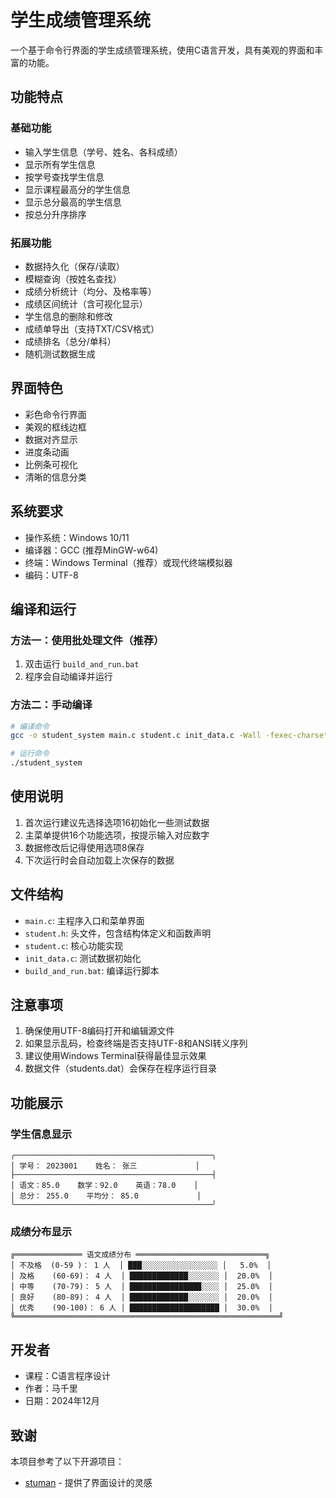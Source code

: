 # 学生成绩管理系统

一个基于命令行界面的学生成绩管理系统，使用C语言开发，具有美观的界面和丰富的功能。

## 功能特点

### 基础功能
- 输入学生信息（学号、姓名、各科成绩）
- 显示所有学生信息
- 按学号查找学生信息
- 显示课程最高分的学生信息
- 显示总分最高的学生信息
- 按总分升序排序

### 拓展功能
- 数据持久化（保存/读取）
- 模糊查询（按姓名查找）
- 成绩分析统计（均分、及格率等）
- 成绩区间统计（含可视化显示）
- 学生信息的删除和修改
- 成绩单导出（支持TXT/CSV格式）
- 成绩排名（总分/单科）
- 随机测试数据生成

## 界面特色
- 彩色命令行界面
- 美观的框线边框
- 数据对齐显示
- 进度条动画
- 比例条可视化
- 清晰的信息分类

## 系统要求
- 操作系统：Windows 10/11
- 编译器：GCC (推荐MinGW-w64)
- 终端：Windows Terminal（推荐）或现代终端模拟器
- 编码：UTF-8

## 编译和运行

### 方法一：使用批处理文件（推荐）
1. 双击运行 `build_and_run.bat`
2. 程序会自动编译并运行

### 方法二：手动编译
```bash
# 编译命令
gcc -o student_system main.c student.c init_data.c -Wall -fexec-charset=UTF-8 -finput-charset=UTF-8

# 运行命令
./student_system
```

## 使用说明
1. 首次运行建议先选择选项16初始化一些测试数据
2. 主菜单提供16个功能选项，按提示输入对应数字
3. 数据修改后记得使用选项8保存
4. 下次运行时会自动加载上次保存的数据

## 文件结构
- `main.c`: 主程序入口和菜单界面
- `student.h`: 头文件，包含结构体定义和函数声明
- `student.c`: 核心功能实现
- `init_data.c`: 测试数据初始化
- `build_and_run.bat`: 编译运行脚本

## 注意事项
1. 确保使用UTF-8编码打开和编辑源文件
2. 如果显示乱码，检查终端是否支持UTF-8和ANSI转义序列
3. 建议使用Windows Terminal获得最佳显示效果
4. 数据文件（students.dat）会保存在程序运行目录

## 功能展示

### 学生信息显示
```
╭────────────────────────────────────────────╮
│ 学号： 2023001    姓名： 张三             │
├────────────────────────────────────────────┤
│ 语文：85.0    数学：92.0    英语：78.0    │
│ 总分： 255.0    平均分： 85.0             │
╰────────────────────────────────────────────╯

```

### 成绩分布显示
```
╔═══════════════ 语文成绩分布 ═════════════════════════════╗
│ 不及格  (0-59 )： 1 人  │ ███░░░░░░░░░░░░░░░░░ │   5.0%  │
│ 及格    (60-69)： 4 人  │ █████████████░░░░░░░ │  20.0%  │
│ 中等    (70-79)： 5 人  │ ████████████████░░░░ │  25.0%  │
│ 良好    (80-89)： 4 人  │ █████████████░░░░░░░ │  20.0%  │
│ 优秀    (90-100)： 6 人 │ ████████████████████ │  30.0%  │
╚═══════════════════════════════════════════════════════════╝
```

## 开发者
- 课程：C语言程序设计
- 作者：马千里
- 日期：2024年12月

## 致谢
本项目参考了以下开源项目：
- [stuman](https://github.com/zetaloop/stuman) - 提供了界面设计的灵感

